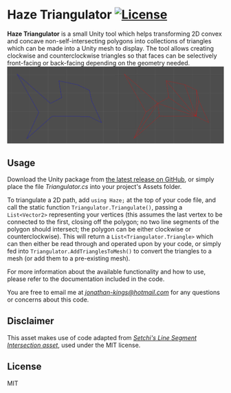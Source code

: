 # Haze Triangulator [![License](https://img.shields.io/badge/license-MIT-lightgrey.svg)](http://mit-license.org)
**Haze Triangulator** is a small Unity tool which helps transforming 2D convex and concave non-self-intersecting polygons into collections of triangles which can be made into a Unity mesh to display. The tool allows creating clockwise and counterclockwise triangles so that faces can be selectively front-facing or back-facing depending on the geometry needed.
![Example image](Dist/Demo.png)

## Usage
Download the Unity package from [the latest release on GitHub](https://github.com/k-j0/haze-triangulator/releases/tag/v1.0), or simply place the file *Triangulator.cs* into your project's Assets folder.

To triangulate a 2D path, add `using Haze;` at the top of your code file, and call the static function `Triangulator.Triangulate()`, passing a `List<Vector2>` representing your vertices (this assumes the last vertex to be connected to the first, closing off the polygon; no two line segments of the polygon should intersect; the polygon can be either clockwise or counterclockwise). This will return a `List<Triangulator.Triangle>` which can then either be read through and operated upon by your code, or simply fed into `Triangulator.AddTrianglesToMesh()` to convert the triangles to a mesh (or add them to a pre-existing mesh).

For more information about the available functionality and how to use, please refer to the documentation included in the code.

You are free to email me at *[jonathan-kings@hotmail.com](mailto:jonathan-kings@hotmail.com)* for any questions or concerns about this code.

## Disclaimer
This asset makes use of code adapted from *[Setchi's Line Segment Intersection asset](https://github.com/setchi/Unity-LineSegmentsIntersection)*, used under the MIT license.

## License
MIT

